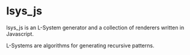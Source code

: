 # lsys\_js

lsys_js is an L-System generator and a collection of renderers written in Javascript.

L-Systems are algorithms for generating recursive patterns.